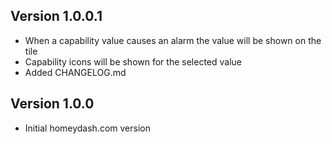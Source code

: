 ## Version 1.0.0.1
* When a capability value causes an alarm the value will be shown on the tile
* Capability icons will be shown for the selected value
* Added CHANGELOG.md

## Version 1.0.0
* Initial homeydash.com version